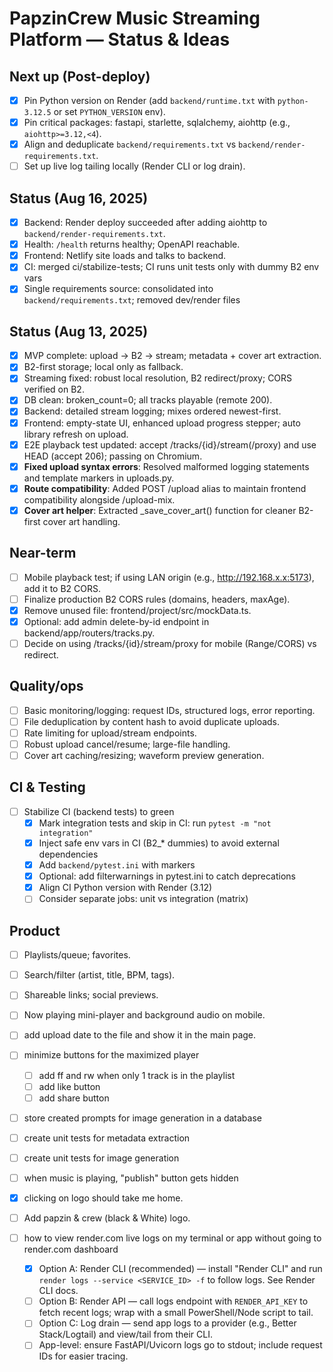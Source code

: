 # PapzinCrew Music Streaming Platform — Status & Ideas

## Next up (Post-deploy)
- [x] Pin Python version on Render (add `backend/runtime.txt` with `python-3.12.5` or set `PYTHON_VERSION` env).
- [x] Pin critical packages: fastapi, starlette, sqlalchemy, aiohttp (e.g., `aiohttp>=3.12,<4`).
- [x] Align and deduplicate `backend/requirements.txt` vs `backend/render-requirements.txt`.
- [ ] Set up live log tailing locally (Render CLI or log drain).

## Status (Aug 16, 2025)
- [x] Backend: Render deploy succeeded after adding aiohttp to `backend/render-requirements.txt`.
- [x] Health: `/health` returns healthy; OpenAPI reachable.
- [x] Frontend: Netlify site loads and talks to backend.
- [x] CI: merged ci/stabilize-tests; CI runs unit tests only with dummy B2 env vars
- [x] Single requirements source: consolidated into `backend/requirements.txt`; removed dev/render files

## Status (Aug 13, 2025)
- [x] MVP complete: upload → B2 → stream; metadata + cover art extraction.
- [x] B2-first storage; local only as fallback.
- [x] Streaming fixed: robust local resolution, B2 redirect/proxy; CORS verified on B2.
- [x] DB clean: broken_count=0; all tracks playable (remote 200).
- [x] Backend: detailed stream logging; mixes ordered newest-first.
- [x] Frontend: empty-state UI, enhanced upload progress stepper; auto library refresh on upload.
- [x] E2E playback test updated: accept /tracks/{id}/stream(/proxy) and use HEAD (accept 206); passing on Chromium.
- [x] **Fixed upload syntax errors**: Resolved malformed logging statements and template markers in uploads.py.
- [x] **Route compatibility**: Added POST /upload alias to maintain frontend compatibility alongside /upload-mix.
- [x] **Cover art helper**: Extracted _save_cover_art() function for cleaner B2-first cover art handling.

## Near-term
- [ ] Mobile playback test; if using LAN origin (e.g., http://192.168.x.x:5173), add it to B2 CORS.
- [ ] Finalize production B2 CORS rules (domains, headers, maxAge).
- [x] Remove unused file: frontend/project/src/mockData.ts.
- [x] Optional: add admin delete-by-id endpoint in backend/app/routers/tracks.py.
- [ ] Decide on using /tracks/{id}/stream/proxy for mobile (Range/CORS) vs redirect.

## Quality/ops
- [ ] Basic monitoring/logging: request IDs, structured logs, error reporting.
- [ ] File deduplication by content hash to avoid duplicate uploads.
- [ ] Rate limiting for upload/stream endpoints.
- [ ] Robust upload cancel/resume; large-file handling.
- [ ] Cover art caching/resizing; waveform preview generation.

## CI & Testing
- [ ] Stabilize CI (backend tests) to green
  - [x] Mark integration tests and skip in CI: run `pytest -m "not integration"`
  - [x] Inject safe env vars in CI (B2_* dummies) to avoid external dependencies
  - [x] Add `backend/pytest.ini` with markers
  - [x] Optional: add filterwarnings in pytest.ini to catch deprecations
  - [x] Align CI Python version with Render (3.12)
  - [ ] Consider separate jobs: unit vs integration (matrix)

## Product
- [ ] Playlists/queue; favorites.
- [ ] Search/filter (artist, title, BPM, tags).
- [ ] Shareable links; social previews.
- [ ] Now playing mini-player and background audio on mobile.

- [ ] add upload date to the file and show it in the main page.
- [ ] minimize buttons for the maximized player
  - [ ] add ff and rw when only 1 track is in the playlist
  - [ ] add like button
  - [ ] add share button
- [ ] store created prompts for image generation in a database

- [ ] create unit tests for metadata extraction

- [ ] create unit tests for image generation

- [ ] when music is playing, "publish" button gets hidden

- [x] clicking on logo should take me home.

- [ ] Add papzin & crew (black & White) logo.

- [ ] how to view render.com live logs on my terminal or app without going to render.com dashboard
  - [x] Option A: Render CLI (recommended) — install "Render CLI" and run `render logs --service <SERVICE_ID> -f` to follow logs. See Render CLI docs.
  - [ ] Option B: Render API — call logs endpoint with `RENDER_API_KEY` to fetch recent logs; wrap with a small PowerShell/Node script to tail.
  - [ ] Option C: Log drain — send app logs to a provider (e.g., Better Stack/Logtail) and view/tail from their CLI.
  - [ ] App-level: ensure FastAPI/Uvicorn logs go to stdout; include request IDs for easier tracing.
